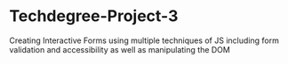 # Techdegree-Project-3

Creating Interactive Forms using multiple techniques of JS including
form validation and accessibility as well as manipulating the DOM
